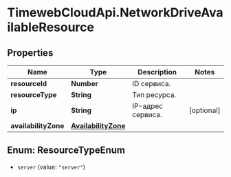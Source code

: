 # TimewebCloudApi.NetworkDriveAvailableResource

## Properties

Name | Type | Description | Notes
------------ | ------------- | ------------- | -------------
**resourceId** | **Number** | ID сервиса. | 
**resourceType** | **String** | Тип ресурса. | 
**ip** | **String** | IP-адрес сервиса. | [optional] 
**availabilityZone** | [**AvailabilityZone**](AvailabilityZone.md) |  | 



## Enum: ResourceTypeEnum


* `server` (value: `"server"`)




